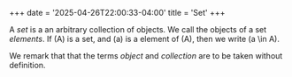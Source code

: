 +++
date = '2025-04-26T22:00:33-04:00'
title = 'Set'
+++

A _set_ is a an arbitrary collection of objects. We call the objects
of a set _elements_. If \(A\) is a set, and \(a\) is a element of \(A\),
then we write \(a \in A\).

We remark that that the terms _object_ and _collection_ are to be
taken without definition.
